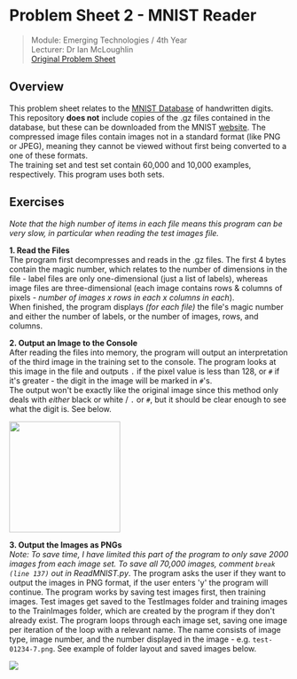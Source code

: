 # Problem Sheet 2 - MNIST Reader

> Module: Emerging Technologies / 4th Year  
> Lecturer: Dr Ian McLoughlin  
> [Original Problem Sheet](https://github.com/emerging-technologies/emerging-technologies.github.io/blob/master/problems/digits.md)

## Overview

This problem sheet relates to the [MNIST Database](http://yann.lecun.com/exdb/mnist/) of handwritten digits. This repository **does not** include copies of the .gz files contained in the database, but these can be downloaded from the MNIST [website](http://yann.lecun.com/exdb/mnist/). The compressed image files contain images not in a standard format (like PNG or JPEG), meaning they cannot be viewed without first being converted to a one of these formats.  
The training set and test set contain 60,000 and 10,000 examples, respectively. This program uses both sets.  

## Exercises

*Note that the high number of items in each file means this program can be very slow, in particular when reading the test images file.*

**1. Read the Files**  
The program first decompresses and reads in the .gz files. The first 4 bytes contain the magic number, which relates to the number of dimensions in the file - label files are only one-dimensional (just a list of labels), whereas image files are three-dimensional (each image contains rows & columns of pixels - *number of images x rows in each x columns in each*).  
When finished, the program displays *(for each file)* the file's magic number and either the number of labels, or the number of images, rows, and columns.

**2. Output an Image to the Console**  
After reading the files into memory, the program will output an interpretation of the third image in the training set to the console. The program looks at this image in the file and outputs `.` if the pixel value is less than 128, or `#` if it's greater - the digit in the image will be marked in `#`'s.  
The output won't be exactly like the original image since this method only deals with *either* black or white / `.` or `#`, but it should be clear enough to see what the digit is. See below.  

<img src="https://user-images.githubusercontent.com/14957616/30874278-bf308f1c-a2e7-11e7-98f4-3ec92e0cfe26.PNG " width="200" height="200">

**3. Output the Images as PNGs**  
*Note: To save time, I have limited this part of the program to only save 2000 images from each image set. To save all 70,000 images, comment `break (line 137)` out in ReadMNIST.py*.
The program asks the user if they want to output the images in PNG format, if the user enters 'y' the program will continue. The program works by saving test images first, then training images. Test images get saved to the TestImages folder and training images to the TrainImages folder, which are created by the program if they don't already exist. The program loops through each image set, saving one image per iteration of the loop with a relevant name. The name consists of image type, image number, and the number displayed in the image - e.g. `test-01234-7.png`.  See example of folder layout and saved images below.  

<img src="https://user-images.githubusercontent.com/14957616/31395086-d4e8b0f0-add7-11e7-8c88-d608340d62d8.png">

